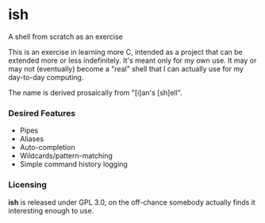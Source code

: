 # ish
A shell from scratch as an exercise

This is an exercise in learning more C, intended as a project that can be extended more or less indefinitely.  It's meant only for my own use.  It may or may not (eventually) become a "real" shell that I can actually use for my day-to-day computing.

The name is derived prosaically from "[i]an's [sh]ell".

### Desired Features
* Pipes
* Aliases
* Auto-completion
* Wildcards/pattern-matching
* Simple command history logging

### Licensing
**ish** is released under GPL 3.0, on the off-chance somebody actually finds it interesting enough to use.
